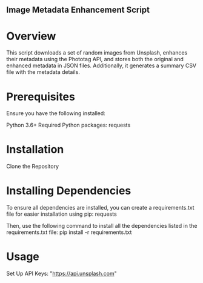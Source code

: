 ## Image Metadata Enhancement Script

# Overview

This script downloads a set of random images from Unsplash, enhances their metadata using the Phototag API, and stores both the original and enhanced metadata in JSON files. Additionally, it generates a summary CSV file with the metadata details.

# Prerequisites

Ensure you have the following installed:

Python 3.6+
Required Python packages: requests

# Installation

Clone the Repository

# Installing Dependencies

To ensure all dependencies are installed, you can create a requirements.txt file for easier installation using pip: requests

Then, use the following command to install all the dependencies listed in the requirements.txt file: pip install -r requirements.txt

# Usage
Set Up API Keys: "https://api.unsplash.com"  
